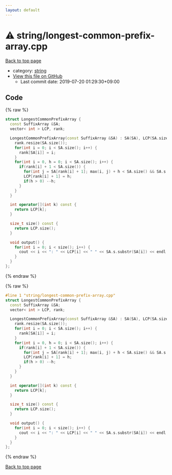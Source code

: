 ```yaml
---
layout: default
---
```


<!-- mathjax config similar to math.stackexchange -->
<script type="text/javascript" async
  src="https://cdnjs.cloudflare.com/ajax/libs/mathjax/2.7.5/MathJax.js?config=TeX-MML-AM_CHTML">
</script>
<script type="text/x-mathjax-config">
  MathJax.Hub.Config({
    TeX: { equationNumbers: { autoNumber: "AMS" }},
    tex2jax: {
      inlineMath: [ ['$','$'] ],
      processEscapes: true
    },
    "HTML-CSS": { matchFontHeight: false },
    displayAlign: "left",
    displayIndent: "2em"
  });
</script>

<script type="text/javascript" src="https://cdnjs.cloudflare.com/ajax/libs/jquery/3.4.1/jquery.min.js"></script>
<script src="https://cdn.jsdelivr.net/npm/jquery-balloon-js@1.1.2/jquery.balloon.min.js" integrity="sha256-ZEYs9VrgAeNuPvs15E39OsyOJaIkXEEt10fzxJ20+2I=" crossorigin="anonymous"></script>
<script type="text/javascript" src="../../assets/js/copy-button.js"></script>
<link rel="stylesheet" href="../../assets/css/copy-button.css" />


# :warning: string/longest-common-prefix-array.cpp

<a href="../../index.html">Back to top page</a>

* category: <a href="../../index.html#b45cffe084dd3d20d928bee85e7b0f21">string</a>
* <a href="{{ site.github.repository_url }}/blob/master/string/longest-common-prefix-array.cpp">View this file on GitHub</a>
    - Last commit date: 2019-07-20 01:29:30+09:00




## Code

<a id="unbundled"></a>
{% raw %}
```cpp
struct LongestCommonPrefixArray {
  const SuffixArray &SA;
  vector< int > LCP, rank;

  LongestCommonPrefixArray(const SuffixArray &SA) : SA(SA), LCP(SA.size()) {
    rank.resize(SA.size());
    for(int i = 0; i < SA.size(); i++) {
      rank[SA[i]] = i;
    }
    for(int i = 0, h = 0; i < SA.size(); i++) {
      if(rank[i] + 1 < SA.size()) {
        for(int j = SA[rank[i] + 1]; max(i, j) + h < SA.size() && SA.s[i + h] == SA.s[j + h]; ++h);
        LCP[rank[i] + 1] = h;
        if(h > 0) --h;
      }
    }
  }

  int operator[](int k) const {
    return LCP[k];
  }

  size_t size() const {
    return LCP.size();
  }

  void output() {
    for(int i = 0; i < size(); i++) {
      cout << i << ": " << LCP[i] << " " << SA.s.substr(SA[i]) << endl;
    }
  }
};

```
{% endraw %}

<a id="bundled"></a>
{% raw %}
```cpp
#line 1 "string/longest-common-prefix-array.cpp"
struct LongestCommonPrefixArray {
  const SuffixArray &SA;
  vector< int > LCP, rank;

  LongestCommonPrefixArray(const SuffixArray &SA) : SA(SA), LCP(SA.size()) {
    rank.resize(SA.size());
    for(int i = 0; i < SA.size(); i++) {
      rank[SA[i]] = i;
    }
    for(int i = 0, h = 0; i < SA.size(); i++) {
      if(rank[i] + 1 < SA.size()) {
        for(int j = SA[rank[i] + 1]; max(i, j) + h < SA.size() && SA.s[i + h] == SA.s[j + h]; ++h);
        LCP[rank[i] + 1] = h;
        if(h > 0) --h;
      }
    }
  }

  int operator[](int k) const {
    return LCP[k];
  }

  size_t size() const {
    return LCP.size();
  }

  void output() {
    for(int i = 0; i < size(); i++) {
      cout << i << ": " << LCP[i] << " " << SA.s.substr(SA[i]) << endl;
    }
  }
};

```
{% endraw %}

<a href="../../index.html">Back to top page</a>

